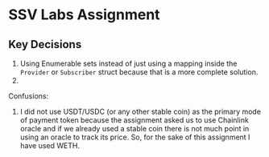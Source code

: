 # SSV Labs Assignment

## Key Decisions
1. Using Enumerable sets instead of just using a mapping inside the
`Provider` or `Subscriber` struct because that is a more complete
solution.
2. 

Confusions:
1. I did not use USDT/USDC (or any other stable coin) as the primary mode of payment token because the assignment asked us to use Chainlink oracle and if we already used a stable coin there is not much point in using an oracle to track its price. So, for the sake of this assignment I have used WETH.